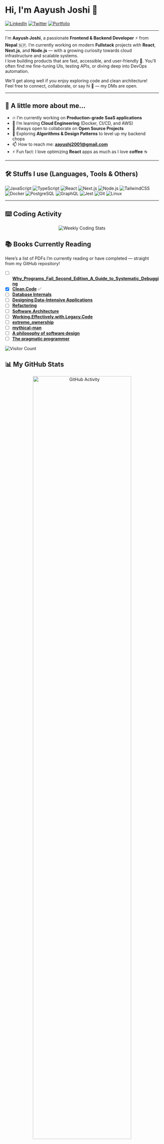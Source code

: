 # Hi, I'm Aayush Joshi 👋

<!-- Social Links -->
<p align="left">
  <a href="https://www.linkedin.com/in/aayush-joshi-dev10/" target="_blank"><img alt="LinkedIn" src="https://img.shields.io/badge/LinkedIn-0A66C2?style=for-the-badge&logo=linkedin&logoColor=white"></a>
  <a href="https://x.com/AayushJ04204134" target="_blank"><img alt="Twitter" src="https://img.shields.io/badge/Twitter-1DA1F2?style=for-the-badge&logo=twitter&logoColor=white"></a>
  <a href="https://www.joshiaayush.com.np/" target="_blank"><img alt="Portfolio" src="https://img.shields.io/badge/Portfolio-000000?style=for-the-badge&logo=vercel&logoColor=white"></a>
</p>

---

I'm **Aayush Joshi**, a passionate **Frontend & Backend Developer** ⚡ from **Nepal** 🇳🇵. I’m currently working on modern **Fullstack** projects with **React**, **Next.js**, and **Node.js** — with a growing curiosity towards cloud infrastructure and scalable systems.  
I love building products that are fast, accessible, and user-friendly 🚀. You’ll often find me fine-tuning UIs, testing APIs, or diving deep into DevOps automation.

We'll get along well if you enjoy exploring code and clean architecture!  
Feel free to connect, collaborate, or say hi 👋 — my DMs are open.

---

## 🦄 A little more about me...

- 🔥 I’m currently working on **Production-grade SaaS applications**
- 🌱 I’m learning **Cloud Engineering** (Docker, CI/CD, and AWS)
- 🤝 Always open to collaborate on **Open Source Projects**
- 🧠 Exploring **Algorithms & Design Patterns** to level up my backend chops
- 📫 How to reach me: **aayushj2001@gmail.com**
- ⚡ Fun fact: I love optimizing **React** apps as much as I love **coffee** ☕

---

## 🛠️ Stuffs I use (Languages, Tools & Others)

![JavaScript](https://img.shields.io/badge/-JavaScript-F7DF1E?style=flat-square&logo=javascript&logoColor=black)
![TypeScript](https://img.shields.io/badge/-TypeScript-3178C6?style=flat-square&logo=typescript&logoColor=white)
![React](https://img.shields.io/badge/-React-61DAFB?style=flat-square&logo=react&logoColor=black)
![Next.js](https://img.shields.io/badge/-Next.js-000000?style=flat-square&logo=nextdotjs&logoColor=white)
![Node.js](https://img.shields.io/badge/-Node.js-339933?style=flat-square&logo=node.js&logoColor=white)
![TailwindCSS](https://img.shields.io/badge/-TailwindCSS-06B6D4?style=flat-square&logo=tailwindcss&logoColor=white)
![Docker](https://img.shields.io/badge/-Docker-2496ED?style=flat-square&logo=docker&logoColor=white)
![PostgreSQL](https://img.shields.io/badge/-PostgreSQL-4169E1?style=flat-square&logo=postgresql&logoColor=white)
![GraphQL](https://img.shields.io/badge/-GraphQL-E10098?style=flat-square&logo=graphql&logoColor=white)
![Jest](https://img.shields.io/badge/-Jest-C21325?style=flat-square&logo=jest&logoColor=white)
![Git](https://img.shields.io/badge/-Git-F05032?style=flat-square&logo=git&logoColor=white)
![Linux](https://img.shields.io/badge/-Linux-FCC624?style=flat-square&logo=linux&logoColor=black)

---


<!--START_SECTION:waka-->
## ⌨️ Coding Activity
<p align="center">
  <img src="https://github-readme-stats.vercel.app/api/wakatime?username=aayushj&theme=radical&layout=compact" alt="Weekly Coding Stats" />
</p>
<!--END_SECTION:waka-->

## 📚 Books Currently Reading

Here’s a list of PDFs I’m currently reading or have completed — straight from my GitHub repository!

- [ ] [**Why_Programs_Fail_Second_Edition_A_Guide_to_Systematic_Debugging**](https://github.com/aplombDev/pdf/blob/main/Andreas_Zeller_Why_Programs_Fail_Second_Edition_A_Guide_to_Systematic_Debugging__2009.pdf)  
- [x] [**Clean.Code**](https://github.com/aplombDev/pdf/blob/main/Clean.Code.A.Handbook.of.Agile.Software.Craftsmanship.pdf) ✅  
- [ ] [**Database Internals**](https://github.com/aplombDev/pdf/blob/main/Database%20Internals.pdf)
- [ ] [**Designing Data-Intensive Applications**](https://github.com/aplombDev/pdf/blob/main/Designing%20Data-Intensive%20Applications%20The%20Big%20Ideas%20Behind%20Reliable%2C%20Scalable%2C%20and%20Maintainable%20Systems%20(%20PDFDrive%20).pdf)
- [ ] [**Refactoring**](https://github.com/aplombDev/pdf/blob/main/Refactoring.Improving.the.Design.of.Existing.Code.2nd.edition.www.EBooksWorld.ir.pdf)
- [ ] [**Software.Architecture**](https://github.com/aplombDev/pdf/blob/main/Software.Architecture.The.Hard.Parts.Neal.Ford.OReilly.9781492086895.EBooksWorld.ir.pdf)
- [ ] [**Working.Effectively.with.Legacy.Code**](https://github.com/aplombDev/pdf/blob/main/Working.Effectively.with.Legacy.Code..www.EBooksWorld.ir.pdf)
- [ ] [**extreme_ownership**](https://github.com/aplombDev/pdf/blob/main/extreme_ownership__how_us_navy_seals_lead_and_win.pdf)
- [ ] [**mythical-man**](https://github.com/aplombDev/pdf/blob/main/mythical-man-month.pdf)
- [ ] [**A philosophy of software design**](https://github.com/aplombDev/pdf/blob/main/psd.pdf)
- [ ] [**The pragmatic programmer**](https://github.com/aplombDev/pdf/blob/main/the-pragmatic-programmer.pdf)

<!-- Visitor Badge (Unique Count via CountAPI) -->
<p align="left">
  <img src="https://count.getloli.com/get/@aplombDev?theme=moebooru" alt="Visitor Count"/>
</p>


## 📊 My GitHub Stats

<p align="center">
  <img width="80%" src="https://github-readme-stats.vercel.app/api?username=aplombDev&show_icons=true&theme=radical&include_all_commits=true&count_private=true&hide=contribs&hide_border=true&custom_title=My%20Development%20Activity" alt="GitHub Activity"/>
</p>

---
